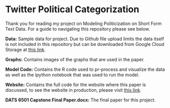 # Twitter Political Categorization

Thank you for reading my project on Modeling Politicization on Short Form Text Data. For a guide to navigating this repository please see below.


**Data:** Sample data for project. Due to Github file upload limits the data itself is not included in this repository but can be downloaded from Google Cloud Storage at [this link](#).  

**Graphs:** Contains images of the graphs that are used in the paper.  

**Model Code:** Contains the R code used to pr-process and visualize the data as well as the ipython notebook that was used to run the model.  

**Website:** Contains the full code for the website where this paper is discussed, to see the website in production, please visit [this link](http://www.nolsen.io/).  

**DATS 6501 Capstone Final Paper.docx:** The final paper for this project.